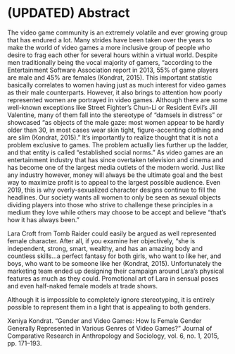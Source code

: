# (UPDATED) Abstract
The video game community is an extremely volatile and ever growing group that has endured a lot. Many strides have been taken over the years to make the world of video games a more inclusive group of people who desire to frag each other for several hours within a virtual world. Despite men traditionally being the vocal majority of gamers, “according to the Entertainment Software Association report in 2013, 55% of game players are male and 45% are females (Kondrat, 2015). This important statistic basically correlates to women having just as much interest for video games as their male counterparts. However, it also brings to attention how poorly represented women are portrayed in video games. Although there are some well-known exceptions like Street Fighter’s Chun-Li or Resident Evil’s Jill Valentine, many of them fall into the stereotype of “damsels in distress” or showcased “as objects of the male gaze: most women appear to be hardly older than 30, in most cases wear skin tight, figure-accenting clothing and are slim (Kondrat, 2015).” It’s importantly to realize thought that it is not a problem exclusive to games. The problem actually lies further up the ladder, and that entity is called “established social norms.” As video games are an entertainment industry that has since overtaken television and cinema and has become one of the largest media outlets of the modern world. Just like any industry however, money will always be the ultimate goal and the best way to maximize profit is to appeal to the largest possible audience. Even 2019, this is why overly-sexualized character designs continue to fill the headlines. Our society wants all women to only be seen as sexual objects dividing players into those who strive to challenge these principles in a medium they love while others may choose to be accept and believe “that’s how it has always been.”

Lara Croft from Tomb Raider could easily be argued as well represented female character. After all, if you examine her objectively, “she is independent, strong, smart, wealthy, and has an amazing body and countless skills...a perfect fantasy for both girls, who want to like her, and boys, who want to be someone like her (Kondrat, 2015). Unfortunately the marketing team ended up designing their campaign around Lara’s physical features as much as they could. Promotional art of Lara in sensual poses and even half-naked female models at trade shows. 

Although it is impossible to completely ignore stereotyping, it is entirely possible to represent them in a light that is appealing to both genders.




Xeniya Kondrat. “Gender and Video Games: How Is Female Gender Generally Represented in Various Genres of Video Games?” Journal of Comparative Research in Anthropology and Sociology, vol. 6, no. 1, 2015, pp. 171–193.
